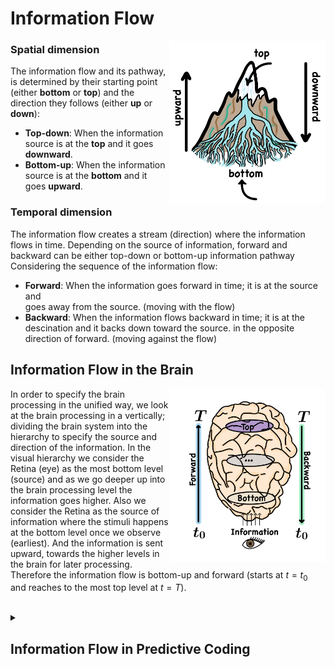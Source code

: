 <h1> Information Flow </h1>
  
  <img src="images/Flow.png" width="250" align="right"/>
  
  <h3>Spatial dimension</h3>
  
  The information flow and its pathway, is determined by their starting point 
  (either **bottom** or **top**) and the direction they follows (either **up** or **down**):
  * **Top-down**: When the information source is at the **top** and it goes **downward**.
  * **Bottom-up**: When the information source is at the **bottom** and it goes **upward**. 

  <h3>Temporal dimension</h3>

  The information flow creates a stream (direction) where the information
  flows in time. Depending on the source of information, forward and backward 
  can be either top-down or bottom-up information pathway Considering the sequence of the
  information flow:
  * **Forward**: When the information goes forward in time; it is at the source and  
  goes away from the source. (moving with the flow)
  * **Backward**: When the information flows backward in time; it is at the descination
    and it backs down toward the source. in the opposite direction of forward. (moving against the flow)

  <summary> <h2> 
  Information Flow in the Brain
  </h2></summary>

  <img src="images/brain_flow.png" width="250" align="right"/>

  In order to specify the brain processing in the unified way, we look 
  at the brain processing in a vertically; dividing the brain system into 
  the hierarchy to specify the source and direction of the information.
  In the visual hierarchy we consider the Retina (eye) as the most bottom level (source) and as we go 
  deeper up into the brain processing level the information goes higher.
  Also we consider the Retina as the source of information where the stimuli 
  happens at the bottom level once we observe (earliest).
  And the information is sent upward, towards the higher levels in the brain
  for later processing.
  Therefore the information flow is bottom-up and forward
  (starts at $t=t_0$ and reaches to the most top level at $t=T$).


  <!-- ------------------------------------------------------------------ -->
<br>
  <!-- ------------------------------------------------------------------ --> 
  <details>
  <summary> <h2> 
  Information Flow in Predictive Coding
  </h2></summary>

  The observation happens when the reflected light from outside hits 
  the Retina and passes through it.
  
  Traditionally it has been thought that has unidirectional information flow encoding stimuli; 
  The stimuli (the input light) is sent forward to the brain to be processed and make the learning 
  happen; solely a bottom-up processing where there is a one-way flow 
  (forward only).
  
  **Forward pathway:** Retina (RGC) → LGN → V1 → V2 → ... → V4 → IT
  
  </details>
   <!-- ------------------------------------------------------------------ -->
<!-- END 🛜 -->

